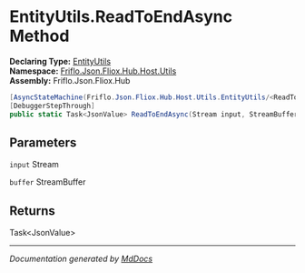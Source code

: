 ﻿<!--  
  <auto-generated>   
    The contents of this file were generated by a tool.  
    Changes to this file may be list if the file is regenerated  
  </auto-generated>   
-->

# EntityUtils.ReadToEndAsync Method

**Declaring Type:** [EntityUtils](../index.md)  
**Namespace:** [Friflo.Json.Fliox.Hub.Host.Utils](../../index.md)  
**Assembly:** Friflo.Json.Fliox.Hub

```csharp
[AsyncStateMachine(Friflo.Json.Fliox.Hub.Host.Utils.EntityUtils/<ReadToEndAsync>d__1)]
[DebuggerStepThrough]
public static Task<JsonValue> ReadToEndAsync(Stream input, StreamBuffer buffer);
```

## Parameters

`input`  Stream

`buffer`  StreamBuffer

## Returns

Task\<JsonValue\>

___

*Documentation generated by [MdDocs](https://github.com/ap0llo/mddocs)*
